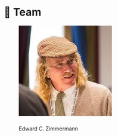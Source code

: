 # 👥 Team

<figure><img src="../.gitbook/assets/1517273389070 (3).jpeg" alt=""><figcaption><p>Edward C. Zimmermann</p></figcaption></figure>

